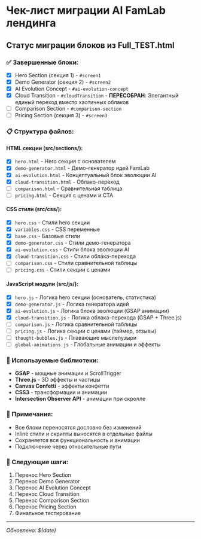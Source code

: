 # Чек-лист миграции AI FamLab лендинга

## Статус миграции блоков из Full_TEST.html

### ✅ Завершенные блоки:
- [x] Hero Section (секция 1) - `#screen1`
- [x] Demo Generator (секция 2) - `#screen2`
- [x] AI Evolution Concept - `#ai-evolution-concept`
- [x] Cloud Transition - `#cloudTransition` - **ПЕРЕСОБРАН**: Элегантный единый переход вместо хаотичных облаков
- [ ] Comparison Section - `#comparison-section`
- [ ] Pricing Section (секция 3) - `#screen3`

### 📋 Структура файлов:

#### HTML секции (src/sections/):
- [x] `hero.html` - Hero секция с основателем
- [x] `demo-generator.html` - Демо-генератор идей FamLab
- [x] `ai-evolution.html` - Концептуальный блок эволюции AI
- [x] `cloud-transition.html` - Облако-переход
- [ ] `comparison.html` - Сравнительная таблица
- [ ] `pricing.html` - Секция с ценами и CTA

#### CSS стили (src/css/):
- [x] `hero.css` - Стили hero секции
- [x] `variables.css` - CSS переменные
- [x] `base.css` - Базовые стили
- [x] `demo-generator.css` - Стили демо-генератора
- [x] `ai-evolution.css` - Стили блока эволюции AI
- [x] `cloud-transition.css` - Стили облака-перехода
- [ ] `comparison.css` - Стили сравнительной таблицы
- [ ] `pricing.css` - Стили секции с ценами

#### JavaScript модули (src/js/):
- [x] `hero.js` - Логика hero секции (основатель, статистика)
- [x] `demo-generator.js` - Логика генератора идей
- [x] `ai-evolution.js` - Логика блока эволюции (GSAP анимации)
- [x] `cloud-transition.js` - Логика облака-перехода (GSAP + Three.js)
- [ ] `comparison.js` - Логика сравнительной таблицы
- [ ] `pricing.js` - Логика секции с ценами (таймер, отзывы)
- [ ] `thought-bubbles.js` - Плавающие мыслепузыри
- [ ] `global-animations.js` - Глобальные анимации и эффекты

### 🎨 Используемые библиотеки:
- **GSAP** - мощные анимации и ScrollTrigger
- **Three.js** - 3D эффекты и частицы
- **Canvas Confetti** - эффекты конфетти
- **CSS3** - трансформации и анимации
- **Intersection Observer API** - анимации при скролле

### 📝 Примечания:
- Все блоки переносятся дословно без изменений
- Inline стили и скрипты выносятся в отдельные файлы
- Сохраняется вся функциональность и анимации
- Подключение через относительные пути

### 🚀 Следующие шаги:
1. Перенос Hero Section
2. Перенос Demo Generator
3. Перенос AI Evolution Concept
4. Перенос Cloud Transition
5. Перенос Comparison Section
6. Перенос Pricing Section
7. Финальное тестирование

---
*Обновлено: $(date)* 